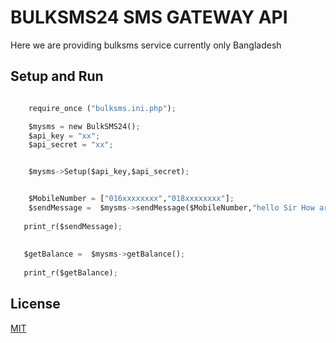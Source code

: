 # BULKSMS24 SMS GATEWAY API

Here we are providing bulksms service currently only Bangladesh
 

## Setup and Run

```python

    require_once ("bulksms.ini.php");

    $mysms = new BulkSMS24();
    $api_key = "xx";
    $api_secret = "xx";


    $mysms->Setup($api_key,$api_secret);


    $MobileNumber = ["016xxxxxxxx","018xxxxxxxx"];
    $sendMessage =  $mysms->sendMessage($MobileNumber,"hello Sir How are you");
    
   print_r($sendMessage);
   
   
   $getBalance =  $mysms->getBalance();
    
   print_r($getBalance); 

```
## License
[MIT](https://choosealicense.com/licenses/mit/)
